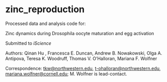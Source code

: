 # zinc_reproduction  

Processed data and analysis code for:  

Zinc dynamics during Drosophila oocyte maturation and egg activation  

Submitted to *iScience*  

Authors: Qinan Hu , Francesca E. Duncan, Andrew B. Nowakowski, Olga A. Antipova, Teresa K. Woodruff, Thomas V. O’Halloran, Mariana F. Wolfner  

Correspondence: tkw@northwestern.edu, t-ohalloran@northwestern.edu, mariana.wolfner@cornell.edu; M. Wolfner is lead-contact.

